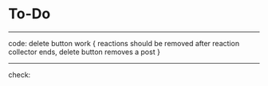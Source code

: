 # To-Do
***
code:
delete button work {
    reactions should be removed after reaction collector ends,
    delete button removes a post
}
***
check: